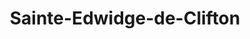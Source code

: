 ---
title: Sainte-Edwidge-de-Clifton
url: /sainte-edwidge-de-clifton/
latitude: 45.204
longitude: -71.681
---